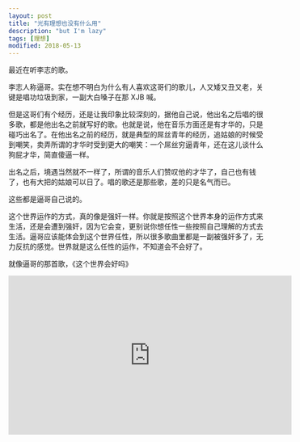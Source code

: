 ```yaml
---
layout: post
title: "光有理想也没有什么用"
description: "but I'm lazy"
tags: [理想]
modified: 2018-05-13
---
```


最近在听李志的歌。

李志人称逼哥。实在想不明白为什么有人喜欢这哥们的歌儿，人又矮又丑又老，关键是唱功垃圾到家，一副大白嗓子在那 XJB 喊。

但是这哥们有个经历，还是让我印象比较深刻的，据他自己说，他出名之后唱的很多歌，都是他出名之前就写好的歌。也就是说，他在音乐方面还是有才华的，只是碰巧出名了。在他出名之前的经历，就是典型的屌丝青年的经历，追姑娘的时候受到嘲笑，卖弄所谓的才华时受到更大的嘲笑：一个屌丝穷逼青年，还在这儿谈什么狗屁才华，简直傻逼一样。

出名之后，境遇当然就不一样了，所谓的音乐人们赞叹他的才华了，自己也有钱了，也有大把的姑娘可以日了。唱的歌还是那些歌，差的只是名气而已。

这些都是逼哥自己说的。

这个世界运作的方式，真的像是强奸一样。你就是按照这个世界本身的运作方式来生活，还是会遭到强奸，因为它会变，更别说你想任性一些按照自己理解的方式去生活。逼哥应该能体会到这个世界任性，所以很多歌曲里都是一副被强奸多了，无力反抗的感觉。世界就是这么任性的运作，不知道会不会好了。

就像逼哥的那首歌，《这个世界会好吗》
<iframe width="560" height="315" src="https://i.y.qq.com/v8/playsong.html?songid=107346275&source=yqq#wechat_redirect" frameborder="0"></iframe>
